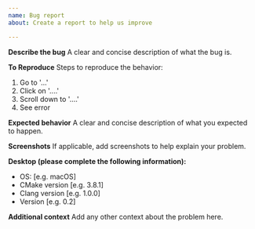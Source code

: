 ```yaml
---
name: Bug report
about: Create a report to help us improve

---
```


**Describe the bug**
A clear and concise description of what the bug is.

**To Reproduce**
Steps to reproduce the behavior:
1. Go to '...'
2. Click on '....'
3. Scroll down to '....'
4. See error

**Expected behavior**
A clear and concise description of what you expected to happen.

**Screenshots**
If applicable, add screenshots to help explain your problem.

**Desktop (please complete the following information):**
 - OS: [e.g. macOS]
 - CMake version [e.g. 3.8.1]
 - Clang version [e.g. 1.0.0]
 - Version [e.g. 0.2]

**Additional context**
Add any other context about the problem here.
